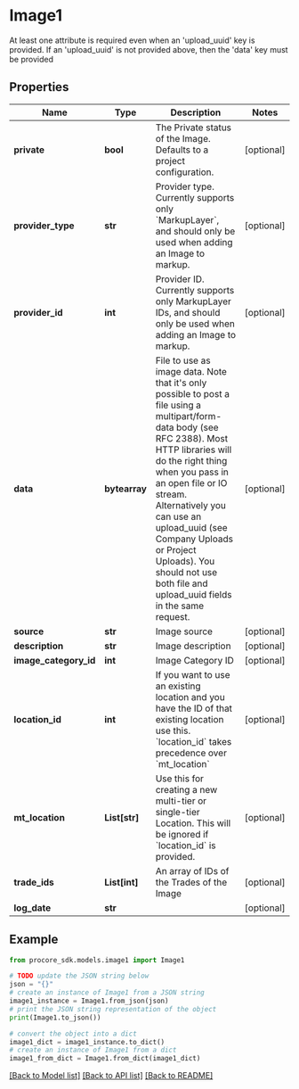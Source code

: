 # Image1

At least one attribute is required even when an 'upload_uuid' key is provided. If an 'upload_uuid' is not provided above, then the 'data' key must be provided

## Properties

Name | Type | Description | Notes
------------ | ------------- | ------------- | -------------
**private** | **bool** | The Private status of the Image. Defaults to a project configuration. | [optional] 
**provider_type** | **str** | Provider type. Currently supports only &#x60;MarkupLayer&#x60;, and should only be used when adding an Image to markup. | [optional] 
**provider_id** | **int** | Provider ID. Currently supports only MarkupLayer IDs, and should only be used when adding an Image to markup. | [optional] 
**data** | **bytearray** | File to use as image data. Note that it&#39;s only possible to post a file using a multipart/form-data body (see RFC 2388). Most HTTP libraries will do the right thing when you pass in an open file or IO stream. Alternatively you can use an upload_uuid (see Company Uploads or Project Uploads). You should not use both file and upload_uuid fields in the same request. | [optional] 
**source** | **str** | Image source | [optional] 
**description** | **str** | Image description | [optional] 
**image_category_id** | **int** | Image Category ID | [optional] 
**location_id** | **int** | If you want to use an existing location and you have the ID of that existing location use this. &#x60;location_id&#x60; takes precedence over &#x60;mt_location&#x60; | [optional] 
**mt_location** | **List[str]** | Use this for creating a new multi-tier or single-tier Location. This will be ignored if &#x60;location_id&#x60; is provided. | [optional] 
**trade_ids** | **List[int]** | An array of IDs of the Trades of the Image | [optional] 
**log_date** | **str** |  | [optional] 

## Example

```python
from procore_sdk.models.image1 import Image1

# TODO update the JSON string below
json = "{}"
# create an instance of Image1 from a JSON string
image1_instance = Image1.from_json(json)
# print the JSON string representation of the object
print(Image1.to_json())

# convert the object into a dict
image1_dict = image1_instance.to_dict()
# create an instance of Image1 from a dict
image1_from_dict = Image1.from_dict(image1_dict)
```
[[Back to Model list]](../README.md#documentation-for-models) [[Back to API list]](../README.md#documentation-for-api-endpoints) [[Back to README]](../README.md)


